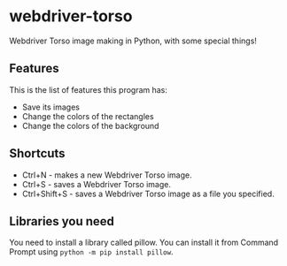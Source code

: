 # webdriver-torso
Webdriver Torso image making in Python, with some special things!
## Features
This is the list of features this program has:
* Save its images
* Change the colors of the rectangles
* Change the colors of the background
## Shortcuts
* Ctrl+N - makes a new Webdriver Torso image.
* Ctrl+S - saves a Webdriver Torso image.
* Ctrl+Shift+S - saves a Webdriver Torso image as a file you specified.
## Libraries you need
You need to install a library called pillow. You can install it from Command Prompt using ```python -m pip install pillow```.
